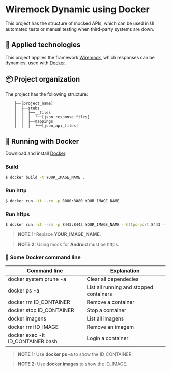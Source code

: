 # Wiremock Dynamic using Docker

This project has the structure of mocked APIs, which can be used in UI automated tests or manual testing when third-party systems are down.

## 🔧 Applied technologies

This project applies the framework [Wiremock](http://wiremock.org/docs/), which responses can be dynamics, used with [Docker](https://hub.docker.com/r/rodolpheche/wiremock).

## 📦 Project organization

The project has the following structure:
  
  ```
      ├──[project_name]
      │  ├──stubs
      │  │  ├──__files
      │  │  │  └──[json_response_files]
      │  │  ├──mappings
      │  │  │  └──[json_api_files]
  ```

## 🚀 Running with Docker
Download and install [Docker](https://www.docker.com/products/docker-desktop).

### Build
```sh
$ docker build -t YOUR_IMAGE_NAME .
```
### Run http
```sh
$ docker run -it --rm -p 8080:8080 YOUR_IMAGE_NAME
```

### Run https
```sh
$ docker run -it --rm -p 8443:8443 YOUR_IMAGE_NAME --https-port 8443 --verbose
```
> **NOTE 1:** Replace **YOUR_IMAGE_NAME**.

> **NOTE 2:** Using mock for **Android** must be https.

### 💬 Some Docker command line
| Command line | Explanation |
| ------ | ------ |
| docker system prune -a | Clear all dependecies |
| docker ps -a | List all running and stopped containers |
| docker rm ID_CONTAINER | Remove a container |
| docker stop ID_CONTAINER | Stop a container |
| docker imagens | List all imagens |
| docker rmi ID_IMAGE | Remove an imagem |
| docker exec -it ID_CONTAINER bash | Login a container |

> **NOTE 1:** Use **docker ps -a** to show the ID_CONTAINER.

> **NOTE 2:** Use **docker images** to show the ID_IMAGE.
